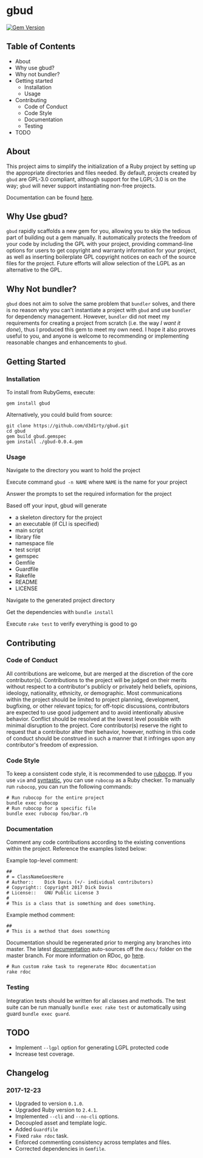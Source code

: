 # gbud
[![Gem Version](https://badge.fury.io/rb/gbud.svg)](https://badge.fury.io/rb/gbud)

## Table of Contents
* About
* Why use gbud?
* Why not bundler?
* Getting started
    * Installation
    * Usage
* Contributing
    * Code of Conduct
    * Code Style
    * Documentation
    * Testing
* TODO

## About
This project aims to simplify the initialization of a Ruby project by setting up the appropriate directories and files needed. By default, projects created by `gbud` are GPL-3.0 compliant, although support for the LGPL-3.0 is on the way; `gbud` will never support instantiating non-free projects.

Documentation can be found [here](https://d3d1rty.github.io/gbud/).

## Why Use gbud?
`gbud` rapidly scaffolds a new gem for you, allowing you to skip the tedious part of building out a gem manually. It automatically protects the freedom of your code by including the GPL with your project, providing command-line options for users to get copyright and warranty information for your project, as well as inserting boilerplate GPL copyright notices on each of the source files for the project. Future efforts will allow selection of the LGPL as an alternative to the GPL.

## Why Not bundler?
`gbud` does not aim to solve the same problem that `bundler` solves, and there is no reason why you can't instantiate a project with `gbud` and use `bundler` for dependency management. However, `bundler` did not meet my requirements for creating a project from scratch (i.e. the way *I want it done*), thus I produced this gem to meet my own need. I hope it also proves useful to you, and anyone is welcome to recommending or implementing reasonable changes and enhancements to `gbud`.

## Getting Started
### Installation
To install from RubyGems, execute:

`gem install gbud`

Alternatively, you could build from source:

```
git clone https://github.com/d3d1rty/gbud.git
cd gbud
gem build gbud.gemspec
gem install ./gbud-0.0.4.gem
```

### Usage
Navigate to the directory you want to hold the project

Execute command `gbud -n NAME` where `NAME` is the name for your project

Answer the prompts to set the required information for the project

Based off your input, gbud will generate

  * a skeleton directory for the project
  * an executable (if CLI is specified)
  * main script
  * library file
  * namespace file
  * test script
  * gemspec
  * Gemfile
  * Guardfile
  * Rakefile
  * README
  * LICENSE

Navigate to the generated project directory

Get the dependencies with `bundle install`

Execute `rake test` to verify everything is good to go

## Contributing
### Code of Conduct
All contributions are welcome, but are merged at the discretion of the core
contributor(s). Contributions to the project will be
judged on their merits without respect to a contributor's publicly or
privately held beliefs, opinions, ideology, nationality, ethnicity, or
demographic. Most communications within the project should be limited to
project planning, development, bugfixing, or other relevant topics; for
off-topic discussions, contributors are expected to use good judgement
and to avoid intentionally abusive behavior. Conflict should be resolved
at the lowest level possible with minimal disruption to the project. Core
contributor(s) reserve the right to request that a contributor alter their
behavior, however, nothing in this code of conduct should be construed in
such a manner that it infringes upon any contributor's freedom of expression.

### Code Style
To keep a consistent code style, it is recommended to use
[rubocop](https://github.com/bbatsov/rubocop). If you use `vim` and
[syntastic](https://github.com/vim-syntastic/syntastic), you
can use `rubocop` as a Ruby checker. To manually run `rubocop`, you
can run the following commands:

```
# Run rubocop for the entire project
bundle exec rubocop
# Run rubocop for a specific file
bundle exec rubocop foo/bar.rb
```

### Documentation
Comment any code contributions according to the existing conventions within the project.
Reference the examples listed below:

Example top-level comment:

```
##
# = ClassNameGoesHere
# Author::    Dick Davis (+/- individual contributors)
# Copyright:: Copyright 2017 Dick Davis
# License::   GNU Public License 3
#
# This is a class that is something and does something.
```

Example method comment:

```
##
# This is a method that does something
```

Documentation should be regenerated prior to merging any branches into master. The latest
[documentation](https://d3d1rty.github.io/gbud/) auto-sources off the `docs/` folder on
the master branch. For more information on RDoc, go
[here](https://rdoc.github.io/rdoc/index.html).

```
# Run custom rake task to regenerate RDoc documentation
rake rdoc
```

### Testing
Integration tests should be written for all classes and methods. The test suite
can be run manually `bundle exec rake test` or automatically using guard `bundle exec guard`.

## TODO
* Implement `--lgpl` option for generating LGPL protected code
* Increase test coverage.

## Changelog
### 2017-12-23
* Upgraded to version `0.1.0`.
* Upgraded Ruby version to `2.4.1`.
* Implemented `--cli` and `--no-cli` options.
* Decoupled asset and template logic.
* Added `Guardfile`
* Fixed `rake rdoc` task.
* Enforced commenting consistency across templates and files.
* Corrected dependencies in `Gemfile`.
